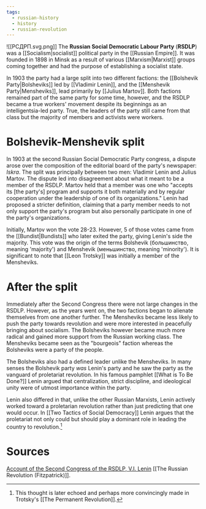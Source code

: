 ```yaml
---
tags:
  - russian-history
  - history
  - russian-revolution
---
```

![[РСДРП.svg.png]]
The **Russian Social Democratic Labour Party** (**RSDLP**) was a [[Socialism|socialist]] political party in the [[Russian Empire]]. It was founded in 1898 in Minsk as a result of various [[Marxism|Marxist]] groups coming together and had the purpose of establishing a socialist state. 

In 1903 the party had a large split into two different factions: the [[Bolshevik Party|Bolsheviks]] led by [[Vladimir Lenin]], and the [[Menshevik Party|Mensheviks]], lead primarily by [[Julius Martov]]. Both factions remained part of the same party for some time, however, and the RSDLP became a true workers' movement despite its beginnings as an intelligentsia-led party. True, the leaders of the party still came from that class but the majority of members and activists were workers.
# Bolshevik-Menshevik split
In 1903 at the second Russian Social Democratic Party congress, a dispute arose over the composition of the editorial board of the party's newspaper: *Iskra*. The split was principally between two men: Vladimir Lenin and Julius Martov. The dispute led into disagreement about what it meant to be a member of the RSDLP. Martov held that a member was one who "accepts its \[the party's\] program and supports it both materially and by regular cooperation under the leadership of one of its organizations." Lenin had proposed a stricter definition, claiming that a party member needs to not only support the party's program but also personally participate in one of the party's organizations.

Initially, Martov won the vote 28-23. However, 5 of those votes came from the [[Bundist|Bundists]] who later exited the party, giving Lenin's side the majority. This vote was the origin of the terms Bolshevik (большинство, meaning 'majority') and Menshevik (меньшинство, meaning 'minority'). It is significant to note that [[Leon Trotsky]] was initially a member of the Mensheviks.
# After the split
Immediately after the Second Congress there were not large changes in the RSDLP. However, as the years went on, the two factions began to alienate themselves from one another further. The Mensheviks became less likely to push the party towards revolution and were more interested in peacefully bringing about socialism. The Bolsheviks however became much more radical and gained more support from the Russian working class. The Mensheviks became seen as the "bourgeois" faction whereas the Bolsheviks were a party of the people.

The Bolsheviks also had a defined leader unlike the Mensheviks. In many senses the Bolshevik party *was* Lenin's party and he saw the party as the vanguard of proletariat revolution. In his famous pamphlet [[What is To Be Done?]] Lenin argued that centralization, strict discipline, and ideological unity were of utmost importance within the party.

Lenin also differed in that, unlike the other Russian Marxists, Lenin actively worked toward a proletarian revolution rather than just predicting that one would occur. In [[Two Tactics of Social Democracy]] Lenin argues that the proletariat not only could but should play a dominant role in leading the country to revolution.[^1]
# Sources
[Account of the Second Congress of the RSDLP, V.I. Lenin](https://www.marxists.org/archive/lenin/works/1903/sep/15a.htm)
[[The Russian Revolution (Fitzpatrick)]].

[^1]: This thought is later echoed and perhaps more convincingly made in Trotsky's [[The Permanent Revolution]].
